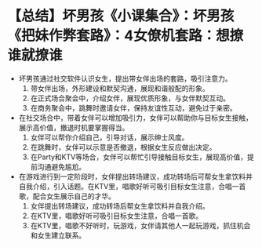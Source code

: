 # 【总结】坏男孩《小课集合》：坏男孩《把妹作弊套路》：4女僚机套路：想撩谁就撩谁

-   坏男孩通过社交软件认识女生，提出带女伴出场的套路，吸引注意力。
    1.  带女伴出场，外形建设和默契沟通，展现和谐般配的形象。
    2.  在正式场合聚会中，介绍女伴，展现优质形象，与女伴默契互动。
    3.  在商务聚会中，跳舞时邀请女伴，保持友谊性互动，避免过于亲密。
-   在社交场合中，带着女伴可以增加吸引力，女伴可以帮助你与目标女生接触，展示高价值，撤退时机要掌握得当。
    1.  女伴可以帮你介绍自己，引导对话，展示绅士风度。
    2.  在跳舞时，女伴可以示意是否撤退，根据女生反应做出决定。
    3.  在Party和KTV等场合，女伴可以帮忙引导接触目标女生，展现高价值，提前沟通避免尴尬。
-   在游戏进行到一定阶段时，女伴提出转场建议，成功转场后可帮女生拿饮料并自我介绍，引入话题。在KTV里，唱歌好听可吸引目标女生注意，合唱一首歌，配合女生展示自己的才华。
    1.  女伴提出转场建议，成功转场后帮女生拿饮料并自我介绍。
    2.  在KTV里，唱歌好听可吸引目标女生注意，合唱一首歌。
    3.  在KTV里，唱歌不好听时，玩游戏，女伴请其他人一起玩游戏，抓住机会和女生建立联系。